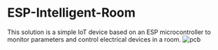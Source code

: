 # ESP-Intelligent-Room
This solution is a simple IoT device based on an ESP microcontroller to monitor parameters and control electrical devices in a room.
![pcb](https://github.com/user-attachments/assets/9c61f2d2-4334-4ff5-aa45-daaf5bbecac5)
